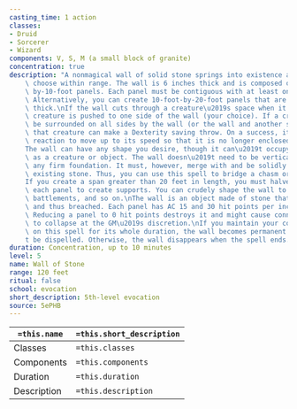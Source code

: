 ```yaml
---
casting_time: 1 action
classes:
- Druid
- Sorcerer
- Wizard
components: V, S, M (a small block of granite)
concentration: true
description: "A nonmagical wall of solid stone springs into existence at a point you\
    \ choose within range. The wall is 6 inches thick and is composed of ten 10-foot-\
    \ by-10-foot panels. Each panel must be contiguous with at least one other panel.\
    \ Alternatively, you can create 10-foot-by-20-foot panels that are only 3 inches\
    \ thick.\nIf the wall cuts through a creature\u2019s space when it appears, the\
    \ creature is pushed to one side of the wall (your choice). If a creature would\
    \ be surrounded on all sides by the wall (or the wall and another solid surface),\
    \ that creature can make a Dexterity saving throw. On a success, it can use its\
    \ reaction to move up to its speed so that it is no longer enclosed by the wall.\n\
    The wall can have any shape you desire, though it can\u2019t occupy the same space\
    \ as a creature or object. The wall doesn\u2019t need to be vertical or rest on\
    \ any firm foundation. It must, however, merge with and be solidly supported by\
    \ existing stone. Thus, you can use this spell to bridge a chasm or create a ramp.\n\
    If you create a span greater than 20 feet in length, you must halve the size of\
    \ each panel to create supports. You can crudely shape the wall to create crenellations,\
    \ battlements, and so on.\nThe wall is an object made of stone that can be damaged\
    \ and thus breached. Each panel has AC 15 and 30 hit points per inch of thickness.\
    \ Reducing a panel to 0 hit points destroys it and might cause connected panels\
    \ to collapse at the GM\u2019s discretion.\nIf you maintain your concentration\
    \ on this spell for its whole duration, the wall becomes permanent and can\u2019\
    t be dispelled. Otherwise, the wall disappears when the spell ends."
duration: Concentration, up to 10 minutes
level: 5
name: Wall of Stone
range: 120 feet
ritual: false
school: evocation
short_description: 5th-level evocation
source: 5ePHB
---
```


| `=this.name` | `=this.short_description` |
| ------------ | ------------------------- |
| Classes      | `=this.classes`           |
| Components   | `=this.components`        |
| Duration     | `=this.duration`          |
| Description  | `=this.description`       |